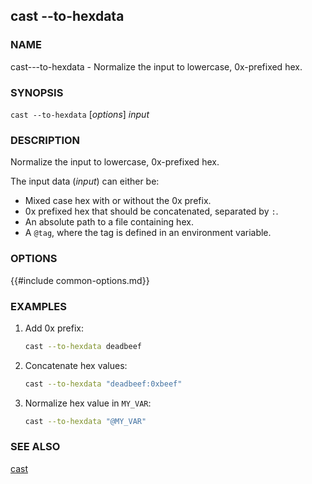 ## cast --to-hexdata

### NAME

cast---to-hexdata - Normalize the input to lowercase, 0x-prefixed hex.

### SYNOPSIS

``cast --to-hexdata`` [*options*] *input*

### DESCRIPTION

Normalize the input to lowercase, 0x-prefixed hex.

The input data (*input*) can either be:

- Mixed case hex with or without the 0x prefix.
- 0x prefixed hex that should be concatenated, separated by `:`.
- An absolute path to a file containing hex.
- A `@tag`, where the tag is defined in an environment variable.

### OPTIONS

{{#include common-options.md}}

### EXAMPLES

1. Add 0x prefix:
    ```sh
    cast --to-hexdata deadbeef
    ```

2. Concatenate hex values:
    ```sh
    cast --to-hexdata "deadbeef:0xbeef"
    ```

3. Normalize hex value in `MY_VAR`:
    ```sh
    cast --to-hexdata "@MY_VAR"
    ```

### SEE ALSO

[cast](./cast.md)
